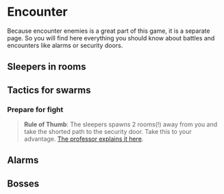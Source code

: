 # Encounter

Because encounter enemies is a great part of this game, it is a separate page. So you will find here everything you should know about battles and encounters like alarms or security doors.

## Sleepers in rooms

## Tactics for swarms

### Prepare for fight

> **Rule of Thumb**: The sleepers spawns 2 rooms(!) away from you and take the shorted path to the security door. Take this to your advantage. [The professor explains it here](https://youtu.be/9XijRULTI-Y?t=263).


## Alarms

## Bosses